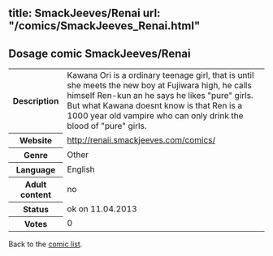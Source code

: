 title: SmackJeeves/Renai
url: "/comics/SmackJeeves_Renai.html"
---
Dosage comic SmackJeeves/Renai
-----------------------------------------

<table class="comicinfo">
<tr>
<th>Description</th><td>Kawana Ori is a ordinary teenage girl, that is until she meets the new boy at Fujiwara high, he calls himself Ren-kun an he says he likes &quot;pure&quot; girls. But what Kawana doesnt know is that Ren is a 1000 year old vampire who can only drink the blood of &quot;pure&quot; girls.</td>
</tr>
<tr>
<th>Website</th><td><a href="http://renaii.smackjeeves.com/comics/">http://renaii.smackjeeves.com/comics/</a></td>
</tr>
<tr>
<th>Genre</th><td>Other</td>
</tr>
<tr>
<th>Language</th><td>English</td>
</tr>
<tr>
<th>Adult content</th><td>no</td>
</tr>
<tr>
<th>Status</th><td>ok on 11.04.2013</td>
</tr>
<tr>
<th>Votes</th><td>0</div></td>
</tr>
</table>

Back to the [comic list](../comic-index.html).
